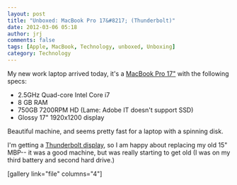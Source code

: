 ```yaml
---
layout: post
title: "Unboxed: MacBook Pro 17&#8217; (Thunderbolt)"
date: 2012-03-06 05:18
author: jrj
comments: false
tags: [Apple, MacBook, Technology, unboxed, Unboxing]
category: Technology
---
```

My new work laptop arrived today, it's a <a href="http://www.apple.com/macbookpro/" target="_blank">MacBook Pro 17"</a> with the following specs:
<ul>
	<li>2.5GHz Quad-core Intel Core i7</li>
	<li>8 GB RAM</li>
	<li>750GB 7200RPM HD (Lame: Adobe IT doesn't support SSD)</li>
	<li>Glossy 17" 1920x1200 display</li>
</ul>
Beautiful machine, and seems pretty fast for a laptop with a spinning disk.

I'm getting a <a href="http://www.apple.com/displays/" target="_blank">Thunderbolt display</a>, so I am happy about replacing my old 15" MBP-- it was a good machine, but was really starting to get old (I was on my third battery and second hard drive.)

[gallery link="file" columns="4"]
